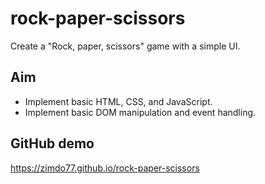 # rock-paper-scissors
Create a "Rock, paper, scissors" game with a simple UI.

## Aim
- Implement basic HTML, CSS, and JavaScript.
- Implement basic DOM manipulation and event handling.

## GitHub demo
<https://zimdo77.github.io/rock-paper-scissors>


